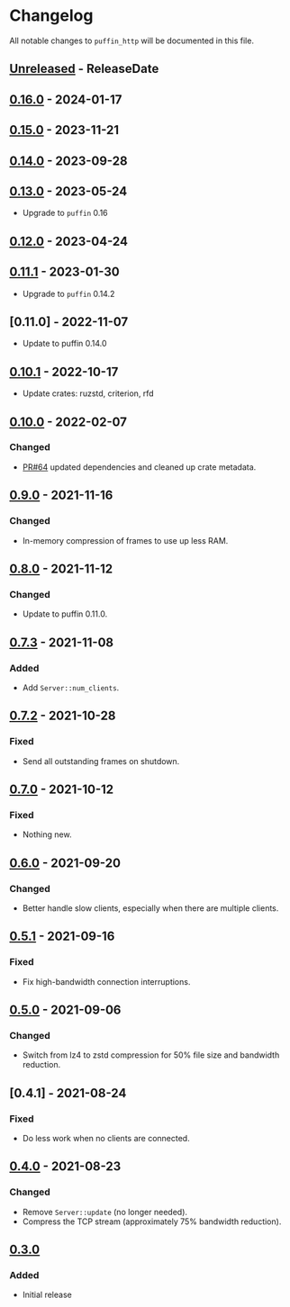 <!-- markdownlint-disable blanks-around-headings blanks-around-lists no-duplicate-heading -->

# Changelog

All notable changes to `puffin_http` will be documented in this file.

<!-- next-header -->
## [Unreleased] - ReleaseDate
## [0.16.0] - 2024-01-17
## [0.15.0] - 2023-11-21
## [0.14.0] - 2023-09-28
## [0.13.0] - 2023-05-24
- Upgrade to `puffin` 0.16

## [0.12.0] - 2023-04-24
## [0.11.1] - 2023-01-30
- Upgrade to `puffin` 0.14.2

## [0.11.0] - 2022-11-07
- Update to puffin 0.14.0

## [0.10.1] - 2022-10-17
- Update crates: ruzstd, criterion, rfd

## [0.10.0] - 2022-02-07
### Changed
- [PR#64](https://github.com/EmbarkStudios/puffin/pull/64) updated dependencies and cleaned up crate metadata.

## [0.9.0] - 2021-11-16
### Changed
- In-memory compression of frames to use up less RAM.

## [0.8.0] - 2021-11-12
### Changed
- Update to puffin 0.11.0.

## [0.7.3] - 2021-11-08
### Added
- Add `Server::num_clients`.

## [0.7.2] - 2021-10-28
### Fixed
- Send all outstanding frames on shutdown.

## [0.7.0] - 2021-10-12
### Fixed
- Nothing new.

## [0.6.0] - 2021-09-20
### Changed
- Better handle slow clients, especially when there are multiple clients.

## [0.5.1] - 2021-09-16
### Fixed
- Fix high-bandwidth connection interruptions.

## [0.5.0] - 2021-09-06
### Changed
- Switch from lz4 to zstd compression for 50% file size and bandwidth reduction.

## [0.4.1] - 2021-08-24
### Fixed
- Do less work when no clients are connected.

## [0.4.0] - 2021-08-23
### Changed
- Remove `Server::update` (no longer needed).
- Compress the TCP stream (approximately 75% bandwidth reduction).

## [0.3.0]
### Added
- Initial release

<!-- next-url -->
[Unreleased]: https://github.com/EmbarkStudios/puffin/compare/puffin_http-0.16.0...HEAD
[0.16.0]: https://github.com/EmbarkStudios/puffin/compare/puffin_http-0.15.0...puffin_http-0.16.0
[0.15.0]: https://github.com/EmbarkStudios/puffin/compare/puffin_http-0.14.0...puffin_http-0.15.0
[0.14.0]: https://github.com/EmbarkStudios/puffin/compare/puffin_http-0.13.0...puffin_http-0.14.0
[0.13.0]: https://github.com/EmbarkStudios/puffin/compare/puffin_http-0.12.0...puffin_http-0.13.0
[0.12.0]: https://github.com/EmbarkStudios/puffin/compare/puffin_http-0.11.1...puffin_http-0.12.0
[0.11.1]: https://github.com/EmbarkStudios/puffin/compare/puffin_http-0.11.0...puffin_http-0.11.1
[0.10.1]: https://github.com/EmbarkStudios/puffin/compare/puffin_http-0.10.1...puffin_http-0.11.0
[0.10.1]: https://github.com/EmbarkStudios/puffin/compare/puffin_http-0.10.0...puffin_http-0.10.1
[0.10.0]: https://github.com/EmbarkStudios/puffin/compare/0.9.0...puffin_http-0.10.0
[0.9.0]: https://github.com/EmbarkStudios/puffin/compare/puffin_http-0.8.0...puffin_http-0.9.0
[0.8.0]: https://github.com/EmbarkStudios/puffin/compare/puffin_http-0.7.3...puffin_http-0.8.0
[0.7.3]: https://github.com/EmbarkStudios/puffin/compare/puffin_http-0.7.2...puffin_http-0.7.3
[0.7.2]: https://github.com/EmbarkStudios/puffin/compare/puffin_http-0.7.0...puffin_http-0.7.2
[0.7.0]: https://github.com/EmbarkStudios/puffin/compare/puffin_http-0.6.0...puffin_http-0.7.0
[0.6.0]: https://github.com/EmbarkStudios/puffin/compare/puffin_http-0.5.1...puffin_http-0.6.0
[0.5.1]: https://github.com/EmbarkStudios/puffin/compare/puffin_http-0.5.0...puffin_http-0.5.1
[0.5.0]: https://github.com/EmbarkStudios/puffin/compare/puffin_http-0.4.0...puffin_http-0.5.0
[0.4.0]: https://github.com/EmbarkStudios/puffin/compare/puffin_http-0.3.0...puffin_http-0.4.0
[0.3.0]: https://github.com/EmbarkStudios/puffin/releases/tag/puffin_http-0.3.0
